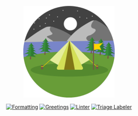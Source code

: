 <div align="center">
    <img src="src/assets/icon/playstore.png" width="250" height="250" alt="ScavengerHunt icon>
    <h1>ScavengerHunt</h1>
    <p>A hybrid iOS app made with Ionic & Angular for a educational module.</p>
</div>

<div align="center">

[![Formatting](https://github.com/danieljancar/scavenger-hunt/actions/workflows/format.yml/badge.svg)](https://github.com/danieljancar/scavenger-hunt/actions/workflows/format.yml)
[![Greetings](https://github.com/danieljancar/scavenger-hunt/actions/workflows/greetings.yml/badge.svg)](https://github.com/danieljancar/scavenger-hunt/actions/workflows/greetings.yml)
[![Linter](https://github.com/danieljancar/scavenger-hunt/actions/workflows/lint.yml/badge.svg)](https://github.com/danieljancar/scavenger-hunt/actions/workflows/lint.yml)
[![Triage Labeler](https://github.com/danieljancar/scavenger-hunt/actions/workflows/triager.yml/badge.svg)](https://github.com/danieljancar/scavenger-hunt/actions/workflows/triager.yml)

</div>

